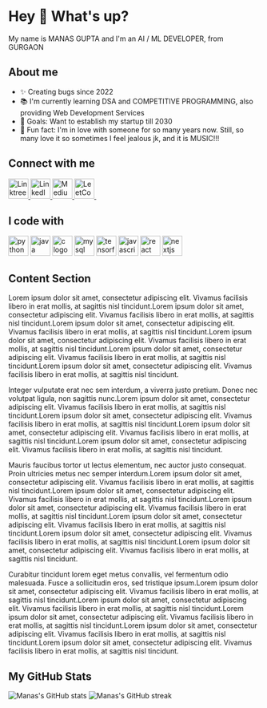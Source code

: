 <div class="bg-primary text-white p-4 rounded shadow mb-4">
  <h1 class="text-3xl font-bold">Hey 👋 What's up?</h1>
  <p>My name is MANAS GUPTA and I'm an AI / ML DEVELOPER, from GURGAON</p>
</div>

<div class="mb-4">
  <h2 class="text-2xl font-bold mb-2">About me</h2>
  <ul class="space-y-2">
    <li>✨ Creating bugs since 2022</li>
    <li>📚 I'm currently learning DSA and COMPETITIVE PROGRAMMING, also providing Web Development Services</li>
    <li>🎯 Goals: Want to establish my startup till 2030</li>
    <li>🎲 Fun fact: I'm in love with someone for so many years now. Still, so many love it so sometimes I feel jealous jk, and it is MUSIC!!!</li>
  </ul>
</div>

<div class="mb-4">
  <h2 class="text-2xl font-bold mb-2">Connect with me</h2>
  <div class="flex items-center space-x-4">
    <a href="https://linktr.ee/your_username" target="_blank">
      <img src="https://img.icons8.com/?size=100&id=x03G5TG9OoEO&format=png&color=000000" alt="Linktree logo" width="40" />
    </a>
    <a href="https://www.linkedin.com/in/your_username/" target="_blank">
      <img src="https://cdn.jsdelivr.net/gh/devicons/devicon/icons/linkedin/linkedin-original.svg" alt="LinkedIn logo" width="40" />
    </a>
    <a href="https://medium.com/@your_username" target="_blank">
      <img src="https://img.icons8.com/?size=100&id=XXQXR1Js3B06&format=png&color=000000" alt="Medium logo" width="40" />
    </a>
    <a href="https://leetcode.com/your_username/" target="_blank">
      <img src="https://img.icons8.com/?size=100&id=9L16NypUzu38&format=png&color=000000" alt="LeetCode logo" width="40" />
    </a>
  </div>
</div>

<div class="mb-4">
  <h2 class="text-2xl font-bold mb-2">I code with</h2>
  <div class="flex items-center space-x-4">
    <img src="https://cdn.jsdelivr.net/gh/devicons/devicon/icons/python/python-original.svg" height="40" alt="python logo" />
    <img src="https://cdn.jsdelivr.net/gh/devicons/devicon/icons/java/java-original.svg" height="40" alt="java logo" />
    <img src="https://cdn.jsdelivr.net/gh/devicons/devicon/icons/c/c-original.svg" height="40" alt="c logo" />
    <img src="https://cdn.jsdelivr.net/gh/devicons/devicon/icons/mysql/mysql-original.svg" height="40" alt="mysql logo" />
    <img src="https://cdn.jsdelivr.net/gh/devicons/devicon/icons/tensorflow/tensorflow-original.svg" height="40" alt="tensorflow logo" />
    <img src="https://cdn.jsdelivr.net/gh/devicons/devicon/icons/javascript/javascript-original.svg" height="40" alt="javascript logo" />
    <img src="https://cdn.jsdelivr.net/gh/devicons/devicon/icons/react/react-original.svg" height="40" alt="react logo" />
    <img src="https://cdn.jsdelivr.net/gh/devicons/devicon/icons/nextjs/nextjs-original.svg" height="40" alt="nextjs logo" />
  </div>
</div>

<div class="mb-4">
  <h2 class="text-2xl font-bold mb-2">Content Section</h2>
  <div class="space-y-4">
    <p>Lorem ipsum dolor sit amet, consectetur adipiscing elit. Vivamus facilisis libero in erat mollis, at sagittis nisl tincidunt.Lorem ipsum dolor sit amet, consectetur adipiscing elit. Vivamus facilisis libero in erat mollis, at sagittis nisl tincidunt.Lorem ipsum dolor sit amet, consectetur adipiscing elit. Vivamus facilisis libero in erat mollis, at sagittis nisl tincidunt.Lorem ipsum dolor sit amet, consectetur adipiscing elit. Vivamus facilisis libero in erat mollis, at sagittis nisl tincidunt.Lorem ipsum dolor sit amet, consectetur adipiscing elit. Vivamus facilisis libero in erat mollis, at sagittis nisl tincidunt.Lorem ipsum dolor sit amet, consectetur adipiscing elit. Vivamus facilisis libero in erat mollis, at sagittis nisl tincidunt.</p>
    <p>Integer vulputate erat nec sem interdum, a viverra justo pretium. Donec nec volutpat ligula, non sagittis nunc.Lorem ipsum dolor sit amet, consectetur adipiscing elit. Vivamus facilisis libero in erat mollis, at sagittis nisl tincidunt.Lorem ipsum dolor sit amet, consectetur adipiscing elit. Vivamus facilisis libero in erat mollis, at sagittis nisl tincidunt.Lorem ipsum dolor sit amet, consectetur adipiscing elit. Vivamus facilisis libero in erat mollis, at sagittis nisl tincidunt.Lorem ipsum dolor sit amet, consectetur adipiscing elit. Vivamus facilisis libero in erat mollis, at sagittis nisl tincidunt.</p>
    <p>Mauris faucibus tortor ut lectus elementum, nec auctor justo consequat. Proin ultricies metus nec semper interdum.Lorem ipsum dolor sit amet, consectetur adipiscing elit. Vivamus facilisis libero in erat mollis, at sagittis nisl tincidunt.Lorem ipsum dolor sit amet, consectetur adipiscing elit. Vivamus facilisis libero in erat mollis, at sagittis nisl tincidunt.Lorem ipsum dolor sit amet, consectetur adipiscing elit. Vivamus facilisis libero in erat mollis, at sagittis nisl tincidunt.Lorem ipsum dolor sit amet, consectetur adipiscing elit. Vivamus facilisis libero in erat mollis, at sagittis nisl tincidunt.Lorem ipsum dolor sit amet, consectetur adipiscing elit. Vivamus facilisis libero in erat mollis, at sagittis nisl tincidunt.Lorem ipsum dolor sit amet, consectetur adipiscing elit. Vivamus facilisis libero in erat mollis, at sagittis nisl tincidunt.</p>
    <p>Curabitur tincidunt lorem eget metus convallis, vel fermentum odio malesuada. Fusce a sollicitudin eros, sed tristique ipsum.Lorem ipsum dolor sit amet, consectetur adipiscing elit. Vivamus facilisis libero in erat mollis, at sagittis nisl tincidunt.Lorem ipsum dolor sit amet, consectetur adipiscing elit. Vivamus facilisis libero in erat mollis, at sagittis nisl tincidunt.Lorem ipsum dolor sit amet, consectetur adipiscing elit. Vivamus facilisis libero in erat mollis, at sagittis nisl tincidunt.Lorem ipsum dolor sit amet, consectetur adipiscing elit. Vivamus facilisis libero in erat mollis, at sagittis nisl tincidunt.Lorem ipsum dolor sit amet, consectetur adipiscing elit. Vivamus facilisis libero in erat mollis, at sagittis nisl tincidunt.</p>
  </div>
</div>

<div class="bg-primary text-white p-4 rounded shadow hover:shadow-lg">
  <h2 class="text-2xl font-bold mb-2">My GitHub Stats</h2>
  <div class="flex items-center justify-between">
    <img src="https://github-readme-stats.vercel.app/api?username=14ManasGupta&show_icons=true&theme=radical" alt="Manas's GitHub stats" />
    <img src="https://github-readme-streak-stats.herokuapp.com/?user=14ManasGupta&theme=radical" alt="Manas's GitHub streak" />
  </div>
</div>
